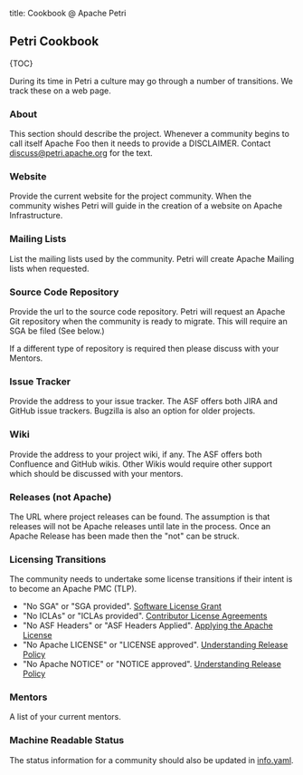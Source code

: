 title: Cookbook @ Apache Petri
<!-- Licensed under ALv2 -->
## Petri Cookbook

{TOC}

During its time in Petri a culture may go through a number of transitions. We track these on a web page.

### About

This section should describe the project.
Whenever a community begins to call itself Apache Foo then it needs to provide a DISCLAIMER. Contact discuss@petri.apache.org for the text.

### Website

Provide the current website for the project community. When the community wishes Petri will guide in the creation of a website on Apache Infrastructure.

### Mailing Lists

List the mailing lists used by the community. Petri will create Apache Mailing lists when requested.

### Source Code Repository

Provide the url to the source code repository. Petri will request an Apache Git repository when the community is ready to migrate.
This will require an SGA be filed (See below.)

If a different type of repository is required then please discuss with your Mentors.

### Issue Tracker

Provide the address to your issue tracker. The ASF offers both JIRA and GitHub issue trackers. Bugzilla is also an option for older projects.

### Wiki

Provide the address to your project wiki, if any. The ASF offers both Confluence and GitHub wikis.
Other Wikis would require other support which should be discussed with your mentors.

### Releases (not Apache)

The URL where project releases can be found. The assumption is that releases will not be Apache releases until late in the process.
Once an Apache Release has been made then the "not" can be struck.

### Licensing Transitions

The community needs to undertake some license transitions if their intent is to become an Apache PMC (TLP).

- "No SGA" or "SGA provided". [Software License Grant](https://www.apache.org/licenses/contributor-agreements.html#grants)
- "No ICLAs" or "ICLAs provided". [Contributor License Agreements](https://www.apache.org/licenses/contributor-agreements.html#clas)
- "No ASF Headers" or "ASF Headers Applied". [Applying the Apache License](https://infra.apache.org/apply-license.html)
- "No Apache LICENSE" or "LICENSE approved". [Understanding Release Policy](http://www.apache.org/legal/release-policy.html)
- "No Apache NOTICE" or "NOTICE approved". [Understanding Release Policy](http://www.apache.org/legal/release-policy.html)

### Mentors

A list of your current mentors.

### Machine Readable Status

The status information for a community should also be updated in
[info.yaml](https://github.com/apache/petri-site/blob/master/info.yaml).
